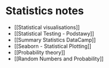 # Statistics notes

- [[Statistical visualisations]]
- [[Statistical Testing - Podstawy]]
- [[Summary Statistics DataCamp]]
- [[Seaborn - Statistical Plotting]]
- [[Probability theory]]
- [[Random Numbers and Probability]]
